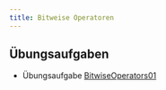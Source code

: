 ```yaml
---
title: Bitweise Operatoren
---
```


## Übungsaufgaben
- Übungsaufgabe [BitwiseOperators01](bitwise-operators01.md)
